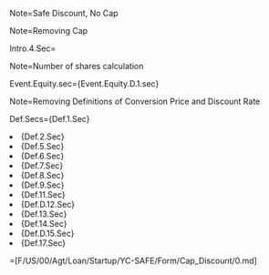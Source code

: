 Note=Safe Discount, No Cap

Note=Removing Cap

Intro.4.Sec=</i>

Note=Number of shares calculation

Event.Equity.sec={Event.Equity.D.1.sec}

Note=Removing Definitions of Conversion Price and Discount Rate

Def.Secs={Def.1.Sec}<li>{Def.2.Sec}<li>{Def.5.Sec}<li>{Def.6.Sec}<li>{Def.7.Sec}<li>{Def.8.Sec}<li>{Def.9.Sec}<li>{Def.11.Sec}<li>{Def.D.12.Sec}<li>{Def.13.Sec}<li>{Def.14.Sec}<li>{Def.D.15.Sec}<li>{Def.17.Sec}

=[F/US/00/Agt/Loan/Startup/YC-SAFE/Form/Cap_Discount/0.md]
